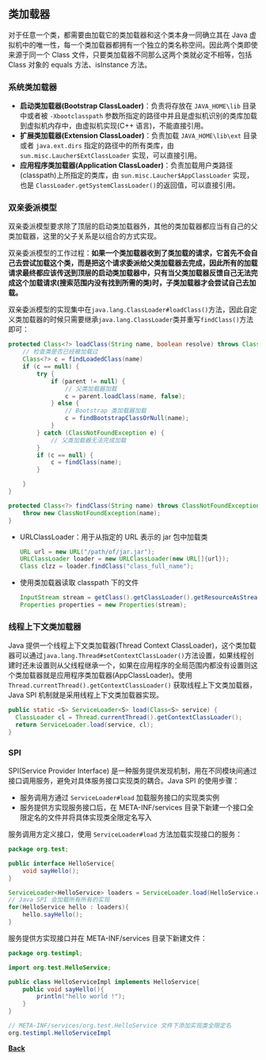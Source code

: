## 类加载器
对于任意一个类，都需要由加载它的类加载器和这个类本身一同确立其在 Java 虚拟机中的唯一性，每一个类加载器都拥有一个独立的类名称空间。因此两个类即使来源于同一个 Class 文件，只要类加载器不同那么这两个类就必定不相等，包括 Class 对象的 equals 方法、isInstance 方法。
### 系统类加载器
- **启动类加载器(Bootstrap ClassLoader)**：负责将存放在 ```JAVA_HOME\lib``` 目录中或者被 ```-Xbootclasspath``` 参数所指定的路径中并且是虚拟机识别的类库加载到虚拟机内存中，由虚拟机实现(C++ 语言)，不能直接引用。
- **扩展类加载器(Extension ClassLoader)**：负责加载 ```JAVA_HOME\lib\ext``` 目录或者 ```java.ext.dirs``` 指定的路径中的所有类库，由 ```sun.misc.Laucher$ExtClassLoader``` 实现，可以直接引用。
- **应用程序类加载器(Application ClassLoader)**：负责加载用户类路径(classpath)上所指定的类库，由 ```sun.misc.Laucher$AppClassLoader``` 实现，也是 ```ClassLoader.getSystemClassLoader()```的返回值，可以直接引用。
### 双亲委派模型
双亲委派模型要求除了顶层的启动类加载器外，其他的类加载器都应当有自己的父类加载器，这里的父子关系是以组合的方式实现。

双亲委派模型的工作过程：**如果一个类加载器收到了类加载的请求，它首先不会自己去尝试加载这个类，而是把这个请求委派给父类加载器去完成，因此所有的加载请求最终都应该传送到顶层的启动类加载器中，只有当父类加载器反馈自己无法完成这个加载请求(搜索范围内没有找到所需的类)时，子类加载器才会尝试自己去加载。**

双亲委派模型的实现集中在```java.lang.ClassLoader#loadClass()```方法，因此自定义类加载器的时候只需要继承```java.lang.ClassLoader```类并重写```findClass()```方法即可：
```java
protected Class<?> loadClass(String name, boolean resolve) throws ClassNotFoundException {
    // 检查类是否已经被加载过
    Class<?> c = findLoadedClass(name)
    if (c == null) {
        try {
            if (parent != null) {
                // 父类加载器加载
                c = parent.loadClass(name, false);
            } else {
                // Bootstrap 类加载器加载
                c = findBootstrapClassOrNull(name);
            }
        } catch (ClassNotFoundException e) {
            // 父类加载器无法完成加载
        }
        if (c == null) {
            c = findClass(name);
        }

    }
}

protected Class<?> findClass(String name) throws ClassNotFoundException {
    throw new ClassNotFoundException(name);
}
```
- URLClassLoader：用于从指定的 URL 表示的 jar 包中加载类

  ```java
  URL url = new URL("/path/of/jar.jar");
  URLClassLoader loader = new URLClassLoader(new URL[]{url});
  Class clzz = loader.findClass("class_full_name");
  ```

- 使用类加载器读取 classpath 下的文件

  ```java
  InputStream stream = getClass().getClassLoader().getResourceAsStream("file-name");
  Properties properties = new Properties(stream);
  ```


### 线程上下文类加载器

Java 提供一个线程上下文类加载器(Thread Context ClassLoader)，这个类加载器可以通过```java.lang.Thread#setContextClassLoader()```方法设置，如果线程创建时还未设置则从父线程继承一个，如果在应用程序的全局范围内都没有设置则这个类加载器就是应用程序类加载器(AppClassLoader)。使用```Thread.currentThread().getContextClassLoader()``` 获取线程上下文类加载器，Java SPI 机制就是采用线程上下文类加载器实现。
```java
public static <S> ServiceLoader<S> load(Class<S> service) {
  ClassLoader cl = Thread.currentThread().getContextClassLoader();
  return ServiceLoader.load(service, cl);
}
```
### SPI
SPI(Service Provider Interface) 是一种服务提供发现机制，用在不同模块间通过接口调用服务，避免对具体服务接口实现类的耦合。Java SPI 的使用步骤：
- 服务调用方通过 ```ServiceLoader#load``` 加载服务接口的实现类实例
- 服务提供方实现服务接口后，在 META-INF/services 目录下新建一个接口全限定名的文件并将具体实现类全限定名写入

服务调用方定义接口，使用 ```ServiceLoader#load``` 方法加载实现接口的服务：
```java
package org.test;

public interface HelloService{
    void sayHello();
}

ServiceLoader<HelloService> loaders = ServiceLoader.load(HelloService.class);
// Java SPI 会加载所有所有的实现
for(HelloService hello : loaders){
    hello.sayHello();
}
```
服务提供方实现接口并在 META-INF/services 目录下新建文件：
```java
package org.testimpl;

import org.test.HelloService;

public class HelloServiceImpl implements HelloService{
    public void sayHello(){
	    println("hello world !");
	}
}

// META-INF/services/org.test.HelloService 文件下添加实现类全限定名
org.testimpl.HelloServiceImpl
```

**[Back](../../)**